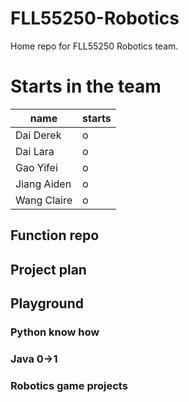 # FLL55250-Robotics
Home repo for FLL55250 Robotics team. 

# Starts in the team
|name|starts|
|----|------|
|Dai Derek|o|
|Dai Lara|o|
|Gao Yifei|o|
|Jiang Aiden|o|
|Wang Claire|o|


## Function repo


## Project plan


## Playground

### Python know how

### Java 0->1

### Robotics game projects
